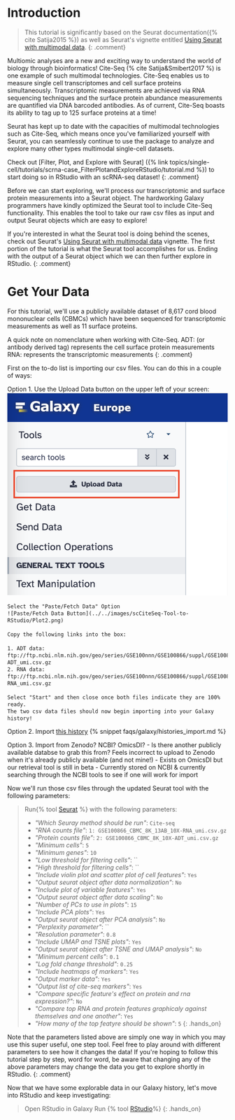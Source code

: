 # Introduction
> <comment-title></comment-title>
> This tutorial is significantly based on the Seurat documentation({% cite Satija2015 %}) as well as Seurat's vignette entitled [Using Seurat with multimodal data](https://satijalab.org/seurat/articles/multimodal_vignette).
{: .comment}
 
Multiomic analyses are a new and exciting way to understand the world of biology through bioinformatics! Cite-Seq (% cite Satija&Smibert2017 %) is one example of such multimodal technologies. Cite-Seq enables us to measure single cell transcriptomes and cell surface proteins simultaneously. Transcriptomic measurements are achieved via RNA sequencing techniques and the surface protein abundance measurements are quantified via DNA barcoded antibodies. As of current, Cite-Seq boasts its ability to tag up to 125 surface proteins at a time! 

Seurat has kept up to date with the capacities of multimodal technologies such as Cite-Seq, which means once you've familiarized yourself with Seurat, you can seamlessly continue to use the package to analyze and explore many other types multimodal single-cell datasets. 

<comment-title></comment-title>
Check out [Filter, Plot, and Explore with Seurat] ({% link topics/single-cell/tutorials/scrna-case_FilterPlotandExploreRStudio/tutorial.md %}) to start doing so in RStudio with an scRNA-seq dataset!
{: .comment}

Before we can start exploring, we'll process our transcriptomic and surface protein measurements into a Seurat object. The hardworking Galaxy programmers have kindly optimized the Seurat tool to include Cite-Seq functionality. This enables the tool to take our raw csv files as input and output Seurat objects which are easy to explore! 

<comment-title></comment-title>
If you're interested in what the Seurat tool is doing behind the scenes, check out Seurat's [Using Seurat with multimodal data](https://satijalab.org/seurat/articles/multimodal_vignette) vignette. The first portion of the tutorial is what the Seurat tool accomplishes for us. Ending with the output of a Seurat object which we can then further explore in RStudio.
{: .comment}

# Get Your Data
For this tutorial, we'll use a publicly available dataset of 8,617 cord blood mononuclear cells (CBMCs) which have been sequenced for transcriptomic measurements as well as 11 surface proteins. 

<comment-title></comment-title>
A quick note on nomenclature when working with Cite-Seq.
ADT: (or antibody derived tag) represents the cell surface protein measurements
RNA: represents the transcriptomic measurements
{: .comment}

First on the to-do list is importing our csv files. You can do this in a couple of ways: 

Option 1.  Use the Upload Data button on the upper left of your screen:
    ![Upload Data Button](../../images/scCiteSeq-Tool-to-RStudio/Plot1.png)

    Select the "Paste/Fetch Data" Option
    ![Paste/Fetch Data Button](../../images/scCiteSeq-Tool-to-RStudio/Plot2.png)
    
    Copy the following links into the box:

    1. ADT data: ftp://ftp.ncbi.nlm.nih.gov/geo/series/GSE100nnn/GSE100866/suppl/GSE100866_CBMC_8K_13AB_10X-ADT_umi.csv.gz
    2. RNA data: ftp://ftp.ncbi.nlm.nih.gov/geo/series/GSE100nnn/GSE100866/suppl/GSE100866_CBMC_8K_13AB_10X-RNA_umi.csv.gz
    
    Select "Start" and then close once both files indicate they are 100% ready. 
    The two csv data files should now begin importing into your Galaxy history!  


Option 2. Import [this history](https://usegalaxy.eu/u/camila-goclowski/h/cite-seq-tutorial-data) 
    {% snippet faqs/galaxy/histories_import.md %}

Option 3. Import from Zenodo? NCBI? OmicsDI?
    - Is there another publicly available databse to grab this from? Feels incorrect to upload to Zenodo when it's already publicly available (and not mine!) 
    - Exists on OmicsDI but our retrieval tool is still in beta 
    - Currently stored on NCBI & currently searching through the NCBI tools to see if one will work for import 


Now we'll run those csv files through the updated Seurat tool with the following parameters:
> Run{% tool [Seurat](toolshed.g2.bx.psu.edu/repos/iuc/seurat/seurat/4.3.0.1+galaxy1) %} with the following parameters:
> - *"Which Seuray method should be run"*: `Cite-seq`
> - *"RNA counts file"*: `1: GSE100866_CBMC_8K_13AB_10X-RNA_umi.csv.gz`
> - *"Protein counts file"*: `2: GSE100866_CBMC_8K_10X-ADT_umi.csv.gz`
> - *"Minimum cells"*: `5`
> - *"Minimum genes"*: `10`
> - *"Low threshold for filtering cells"*: ``
> - *"High threshold for filtering cells"*: ``
> - *"Include violin plot and scatter plot of cell features"*: `Yes`
> - *"Output seurat object after data normalization"*: `No`
> - *"Include plot of variable features"*: `Yes`
> - *"Output seurat object after data scaling"*: `No`
> - *"Number of PCs to use in plots"*: `15`
> - *"Include PCA plots"*: `Yes`
> - *"Output seurat object after PCA analysis"*: `No`
> - *"Perplexity parameter"*: ``
> - *"Resolution parameter"*: `0.8`
> - *"Include UMAP and TSNE plots"*: `Yes`
> - *"Output seurat object after TSNE and UMAP analysis"*: `No`
> - *"Minimum percent cells"*: `0.1`
> - *"Log fold change threshold"*: `0.25`
> - *"Include heatmaps of markers"*: `Yes`
> - *"Output marker data"*: `Yes`
> - *"Output list of cite-seq markers"*: `Yes`
> - *"Compare specific feature's effect on protein and rna expression?"*: `No`
> - *"Compare top RNA and protein features graphicaly against themselves and one another"*: `Yes`
> - *"How many of the top featyre should be shown"*: `5`
{: .hands_on}

<comment-title></comment-title>
Note that the parameters listed above are simply one way in which you may use this super useful, one step tool. Feel free to play around with different parameters to see how it changes the data! If you're hoping to follow this tutorial step by step, word for word, be aware that changing any of the above parameters may change the data you get to explore shortly in RStudio. 
{: .comment}

Now that we have some explorable data in our Galaxy history, let's move into RStudio and keep investigating: 
> <hands-on-title>Open RStudio in Galaxy</hands-on-title>
> Run {% tool [RStudio](interactive_tool_rstudio)%}
{: .hands_on}
